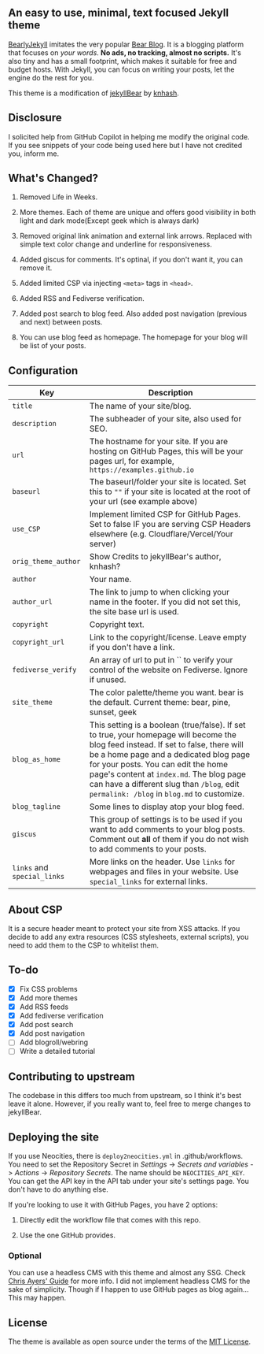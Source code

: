 ## An easy to use, minimal, text focused Jekyll theme

[BearlyJekyll](https://github.com/sorat0mo/bearlyjekyll) imitates the very popular [Bear Blog](https://bearblog.dev/). It is a blogging platform that focuses on *your words*. **No ads, no tracking, almost no scripts.** It's also tiny and has a small footprint, which makes it suitable for free and budget hosts. With Jekyll, you can focus on writing your posts, let the engine do the rest for you.

This theme is a modification of [jekyllBear](https://github.com/knhash/jekyllBear/) by [knhash](https://knhash.in/).

## Disclosure

I solicited help from GitHub Copilot in helping me modify the original code. If you see snippets of your code being used here but I have not credited you, inform me.

## What's Changed?

1. Removed Life in Weeks.

2. More themes. Each of theme are unique and offers good visibility in both light and dark mode(Except geek which is always dark)

3. Removed original link animation and external link arrows. Replaced with simple text color change and underline for responsiveness.

4. Added giscus for comments. It's optinal, if you don't want it, you can remove it.

5. Added limited CSP via injecting `<meta>` tags in `<head>`.

6. Added RSS and Fediverse verification.

7. Added post search to blog feed. Also added post navigation (previous and next) between posts.

8. You can use blog feed as homepage. The homepage for your blog will be list of your posts.

## Configuration

| Key                         | Description                                                                                                                                                                                                                                                                                                                                                |
|-----------------------------|------------------------------------------------------------------------------------------------------------------------------------------------------------------------------------------------------------------------------------------------------------------------------------------------------------------------------------------------------------|
| `title`                     | The name of your site/blog.                                                                                                                                                                                                                                                                                                                                |
| `description`               | The subheader of your site, also used for SEO.                                                                                                                                                                                                                                                                                                             |
| `url`                       | The hostname for your site. If you are hosting on GitHub Pages, this will be your pages url, for example, `https://examples.github.io`                                                                                                                                                                                                                     |
| `baseurl`                   | The baseurl/folder your site is located. Set this to `""` if your site is located at the root of your url (see example above)                                                                                                                                                                                                                              |
| `use_CSP`                   | Implement limited CSP for GitHub Pages. Set to false IF you are serving CSP Headers elsewhere (e.g. Cloudflare/Vercel/Your server)                                                                                                                                                                                                                    |
| `orig_theme_author`         | Show Credits to jekyllBear's author, knhash?                                                                                                                                                                                                                                                                                                               |
| `author`                    | Your name.                                                                                                                                                                                                                                                                                                                                                 |
| `author_url`                | The link to jump to when clicking your name in the footer. If you did not set this, the site base url is used.                                                                                                                                                                                                                                             |
| `copyright`                 | Copyright text.                                                                                                                                                                                                                                                                                                                                            |
| `copyright_url`             | Link to the copyright/license. Leave empty if you don't have a link.                                                                                                                                                                                                                                                                                       |
| `fediverse_verify`          | An array of url to put in `` to verify your control of the website on Fediverse. Ignore if unused.                                                                                                                                                                                                                                                         |
| `site_theme`                | The color palette/theme you want. bear is the default. Current theme: bear, pine, sunset, geek                                                                                                                                                                                                                                                             |
| `blog_as_home`              | This setting is a boolean (true/false). If set to true, your homepage will become the blog feed instead. If set to false, there will be a home page and a dedicated blog page for your posts. You can edit the home page's content at `index.md`. The blog page can have a different slug than `/blog`, edit `permalink: /blog` in `blog.md` to customize. |
| `blog_tagline`              | Some lines to display atop your blog feed.                                                                                                                                                                                                                                                                                                                 |
| `giscus`                    | This group of settings is to be used if you want to add comments to your blog posts. Comment out **all** of them if you do not wish to add comments to your posts.                                                                                                                                                                                         |
| `links` and `special_links` | More links on the header. Use `links` for webpages and files in your website. Use `special_links` for external links.                                                                                                                                                                                                                                      |

## About CSP
It is a secure header meant to protect your site from XSS attacks. If you decide to add any extra resources (CSS stylesheets, external scripts), you need to add them to the CSP to whitelist them.

## To-do

- [x] Fix CSS problems
- [x] Add more themes
- [x] Add RSS feeds
- [x] Add fediverse verification
- [x] Add post search
- [x] Add post navigation
- [ ] Add blogroll/webring
- [ ] Write a detailed tutorial

## Contributing to upstream
The codebase in this differs too much from upstream, so I think it's best leave it alone. However, if you really want to, feel free to merge changes to jekyllBear.

## Deploying the site
If you use Neocities, there is `deploy2neocities.yml` in .github/workflows. You need to set the Repository Secret in *Settings* -> *Secrets and variables* -> *Actions* -> *Repository Secrets*. The name should be `NEOCITIES_API_KEY`. You can get the API key in the API tab under your site's settings page. You don't have to do anything else.

If you're looking to use it with GitHub Pages, you have 2 options:

1. Directly edit the workflow file that comes with this repo.

2. Use the one GitHub provides.

### Optional
You can use a headless CMS with this theme and almost any SSG. Check [Chris Ayers' Guide](https://chris-ayers.com/2025/06/26/mobile-cms-on-github-pages/) for more info. I did not implement headless CMS for the sake of simplicity. Though if I happen to use GitHub pages as blog again... This may happen.

## License

The theme is available as open source under the terms of the [MIT License](https://opensource.org/licenses/MIT).
